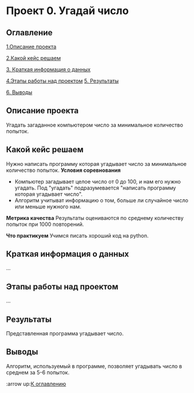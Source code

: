 # Проект 0. Угадай число

## Оглавление
[1.Описание проекта](https://github.com/hollywood2371/IDE/tree/main/project_0/README.md#Описание-проекта)

[2.Какой кейс решаем](https://github.com/hollywood2371/IDE/tree/main/project_0/README.md#акой-кейс-решаем)

[3. Краткая информация о данных](https://github.com/hollywood2371/IDE/tree/main/project_0/README.md#Краткая-информация-о-данных)

[4.Этапы работы над проектом](https://github.com/hollywood2371/IDE/tree/main/project_0/README.md#Этапы-работы-над-проектом)
[5. Результаты](https://github.com/hollywood2371/IDE/tree/main/project_0/README.md#Результаты)

[6. Выводы](https://github.com/hollywood2371/IDE/tree/main/project_0/README.md#Выводы)


## Описание проекта
Угадать загаданное компьютером число за минимальное количество попыток.
## Какой кейс решаем
Нужно написать программу которая угадывает число за минимальное количество попыток.
**Условия соревнования**
- Компьютер загадывает целое число от 0 до 100, и нам его нужно угадать. Под "угадать" подразумевается "написать программу которая угадывает число".
- Алгоритм учитыват информацию о том, больше ли случайное число или меньше нужного нам.

**Метрика качества**
Результаты оцениваются по среднему количеству попыток при 1000 повторений.

**Что практикуем**
Учимся писать хороший код на python.

## Краткая информация о данных
...
## Этапы работы над проектом
...
## Результаты
Представленная программа угадывает число.
## Выводы
Алгоритм, используемый в программе, позволяет угадывать число в среднем за 5-6 попыток.

:arrow up:[К оглавлению](https://github.com/hollywood2371/IDE/tree/main/project_0/READMY.md#Оглавление)